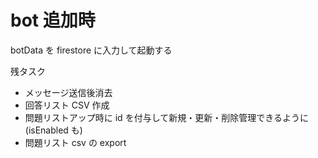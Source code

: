 # bot 追加時

botData を firestore に入力して起動する

残タスク

- メッセージ送信後消去
- 回答リスト CSV 作成
- 問題リストアップ時に id を付与して新規・更新・削除管理できるように(isEnabled も)
- 問題リスト csv の export
